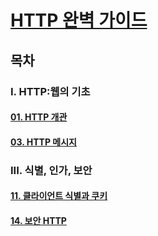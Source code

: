 # [HTTP 완벽 가이드](http://www.yes24.com/Product/Goods/15381085)

## 목차

### I. HTTP:웹의 기초

#### [01. HTTP 개관](Section1.md)
#### [03. HTTP 메시지](Section3.md)

### III. 식별, 인가, 보안

#### [11. 클라이언트 식별과 쿠키](Section11.md)
#### [14. 보안 HTTP](Section14.md)
